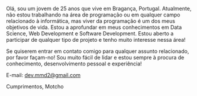 Olá, sou um jovem de 25 anos que vive em Bragança, Portugal. Atualmente, não estou trabalhando na área de programação ou em qualquer campo relacionado à informática, mas viver da programação é um dos meus objetivos de vida. Estou a aprofundar em meus conhecimentos em Data Science, Web Development e Software Development. Estou aberto a participar de qualquer tipo de projeto e tenho muito interesse nessa área!

Se quiserem entrar em contato comigo para qualquer assunto relacionado, por favor façam-no! Sou muito fácil de lidar e estou sempre à procura de conhecimento, desenvolvimento pessoal e experiência!

E-mail: dev.mmd2@gmail.com

Cumprimentos,
Motcho
